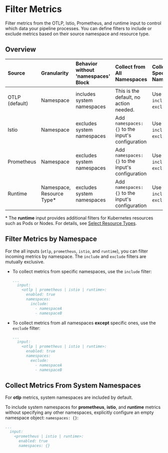 # Filter Metrics

Filter metrics from the OTLP, Istio, Prometheus, and runtime input to control which data your pipeline processes. You can define filters to include or exclude metrics based on their source namespace and resource type.

## Overview

| Source      | Granularity                                       | Behavior without 'namespaces' Block | Collect from All Namespaces | Collect from Specific Namespaces |
| :---------- | :------------------------------------------------ | :---------------------------------- | :------------------------------------ | :------------------------------------- |
| OTLP (default) | Namespace                                 | includes system namespaces          | This is the default, no action needed. | Use the `include` or `exclude` filter |
| Istio       | Namespace                                 | excludes system namespaces          | Add `namespaces: {}` to the input's configuration | Use the `include` or `exclude` filter |
| Prometheus  | Namespace                                 | excludes system namespaces          | Add `namespaces: {}` to the input's configuration | Use the `include` or `exclude` filter |
| Runtime     | Namespace, Resource Type\*                | excludes system namespaces          | Add `namespaces: {}` to the input's configuration | Use the `include` or `exclude` filter |

\* The **runtime** input provides additional filters for Kubernetes resources such as Pods or Nodes. For details, see [Select Resource Types](../collecting-metrics/runtime-input.md#select-resource-types).


## Filter Metrics by Namespace

For the all inputs (`otlp`, `prometheus`, `istio`, and `runtime`), you can filter incoming metrics by namespace. The `include` and `exclude` filters are mutually exclusive.

- To collect metrics from specific namespaces, use the `include` filter:

  ```yaml
  ...
    input:
      <otlp | prometheus | istio | runtime>:
        enabled: true
        namespaces:
          include:
            - namespaceA
            - namespaceB
  ```

- To collect metrics from all namespaces **except** specific ones, use the `exclude` filter:

  ```yaml
  ...
    input:
      <otlp | prometheus | istio | runtime>:
        enabled: true
        namespaces:
          exclude:
            - namespaceA
            - namespaceB
  ```

## Collect Metrics From System Namespaces

For **otlp** metrics, system namespaces are included by default.

To include system namespaces for **prometheus**, **istio**, and **runtime** metrics without specifying any other namespaces, explicitly configure an empty namespace object: `namespaces: {}`:

```yaml
...
  input:
    <prometheus | istio | runtime>:
      enabled: true
      namespaces: {}
```